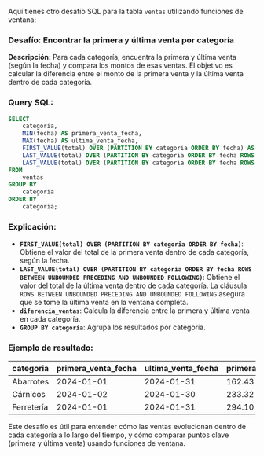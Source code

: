 Aquí tienes otro desafío SQL para la tabla `ventas` utilizando funciones de ventana:

### Desafío: Encontrar la primera y última venta por categoría

**Descripción:** Para cada categoría, encuentra la primera y última venta (según la fecha) y compara los montos de esas ventas. El objetivo es calcular la diferencia entre el monto de la primera venta y la última venta dentro de cada categoría.

### Query SQL:

```sql
SELECT 
    categoria,
    MIN(fecha) AS primera_venta_fecha,
    MAX(fecha) AS ultima_venta_fecha,
    FIRST_VALUE(total) OVER (PARTITION BY categoria ORDER BY fecha) AS primera_venta_total,
    LAST_VALUE(total) OVER (PARTITION BY categoria ORDER BY fecha ROWS BETWEEN UNBOUNDED PRECEDING AND UNBOUNDED FOLLOWING) AS ultima_venta_total,
    LAST_VALUE(total) OVER (PARTITION BY categoria ORDER BY fecha ROWS BETWEEN UNBOUNDED PRECEDING AND UNBOUNDED FOLLOWING) - FIRST_VALUE(total) OVER (PARTITION BY categoria ORDER BY fecha) AS diferencia_ventas
FROM 
    ventas
GROUP BY 
    categoria
ORDER BY 
    categoria;
```

### Explicación:
- **`FIRST_VALUE(total) OVER (PARTITION BY categoria ORDER BY fecha)`**: Obtiene el valor del total de la primera venta dentro de cada categoría, según la fecha.
- **`LAST_VALUE(total) OVER (PARTITION BY categoria ORDER BY fecha ROWS BETWEEN UNBOUNDED PRECEDING AND UNBOUNDED FOLLOWING)`**: Obtiene el valor del total de la última venta dentro de cada categoría. La cláusula `ROWS BETWEEN UNBOUNDED PRECEDING AND UNBOUNDED FOLLOWING` asegura que se tome la última venta en la ventana completa.
- **`diferencia_ventas`**: Calcula la diferencia entre la primera y última venta en cada categoría.
- **`GROUP BY categoria`**: Agrupa los resultados por categoría.

### Ejemplo de resultado:

| categoria   | primera_venta_fecha | ultima_venta_fecha | primera_venta_total | ultima_venta_total | diferencia_ventas |
|-------------|---------------------|--------------------|---------------------|--------------------|-------------------|
| Abarrotes   | 2024-01-01          | 2024-01-31         | 162.43              | 257.99             | 95.56             |
| Cárnicos    | 2024-01-02          | 2024-01-30         | 233.32              | 73.38              | -159.94           |
| Ferretería  | 2024-01-01          | 2024-01-31         | 294.10              | 387.36             | 93.26             |

Este desafío es útil para entender cómo las ventas evolucionan dentro de cada categoría a lo largo del tiempo, y cómo comparar puntos clave (primera y última venta) usando funciones de ventana.